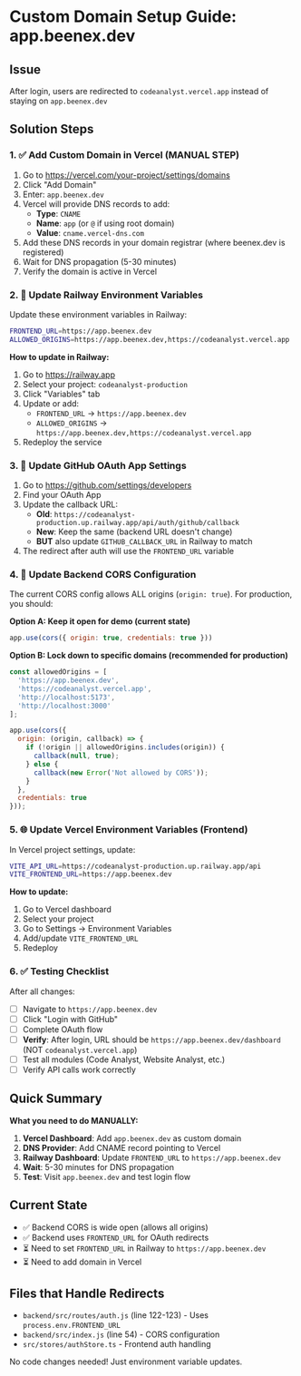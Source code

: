 # Custom Domain Setup Guide: app.beenex.dev

## Issue
After login, users are redirected to `codeanalyst.vercel.app` instead of staying on `app.beenex.dev`

## Solution Steps

### 1. ✅ Add Custom Domain in Vercel (MANUAL STEP)

1. Go to https://vercel.com/your-project/settings/domains
2. Click "Add Domain"
3. Enter: `app.beenex.dev`
4. Vercel will provide DNS records to add:
   - **Type**: `CNAME`
   - **Name**: `app` (or `@` if using root domain)
   - **Value**: `cname.vercel-dns.com`
5. Add these DNS records in your domain registrar (where beenex.dev is registered)
6. Wait for DNS propagation (5-30 minutes)
7. Verify the domain is active in Vercel

### 2. 🔧 Update Railway Environment Variables

Update these environment variables in Railway:

```bash
FRONTEND_URL=https://app.beenex.dev
ALLOWED_ORIGINS=https://app.beenex.dev,https://codeanalyst.vercel.app
```

**How to update in Railway:**
1. Go to https://railway.app
2. Select your project: `codeanalyst-production`
3. Click "Variables" tab
4. Update or add:
   - `FRONTEND_URL` → `https://app.beenex.dev`
   - `ALLOWED_ORIGINS` → `https://app.beenex.dev,https://codeanalyst.vercel.app`
5. Redeploy the service

### 3. 🔐 Update GitHub OAuth App Settings

1. Go to https://github.com/settings/developers
2. Find your OAuth App
3. Update the callback URL:
   - **Old**: `https://codeanalyst-production.up.railway.app/api/auth/github/callback`
   - **New**: Keep the same (backend URL doesn't change)
   - **BUT** also update `GITHUB_CALLBACK_URL` in Railway to match
4. The redirect after auth will use the `FRONTEND_URL` variable

### 4. 📝 Update Backend CORS Configuration

The current CORS config allows ALL origins (`origin: true`). For production, you should:

**Option A: Keep it open for demo (current state)**
```javascript
app.use(cors({ origin: true, credentials: true }))
```

**Option B: Lock down to specific domains (recommended for production)**
```javascript
const allowedOrigins = [
  'https://app.beenex.dev',
  'https://codeanalyst.vercel.app',
  'http://localhost:5173',
  'http://localhost:3000'
];

app.use(cors({ 
  origin: (origin, callback) => {
    if (!origin || allowedOrigins.includes(origin)) {
      callback(null, true);
    } else {
      callback(new Error('Not allowed by CORS'));
    }
  },
  credentials: true 
}));
```

### 5. 🌐 Update Vercel Environment Variables (Frontend)

In Vercel project settings, update:

```bash
VITE_API_URL=https://codeanalyst-production.up.railway.app/api
VITE_FRONTEND_URL=https://app.beenex.dev
```

**How to update:**
1. Go to Vercel dashboard
2. Select your project
3. Go to Settings → Environment Variables
4. Add/update `VITE_FRONTEND_URL`
5. Redeploy

### 6. ✅ Testing Checklist

After all changes:

- [ ] Navigate to `https://app.beenex.dev`
- [ ] Click "Login with GitHub"
- [ ] Complete OAuth flow
- [ ] **Verify**: After login, URL should be `https://app.beenex.dev/dashboard` (NOT `codeanalyst.vercel.app`)
- [ ] Test all modules (Code Analyst, Website Analyst, etc.)
- [ ] Verify API calls work correctly

## Quick Summary

**What you need to do MANUALLY:**

1. **Vercel Dashboard**: Add `app.beenex.dev` as custom domain
2. **DNS Provider**: Add CNAME record pointing to Vercel
3. **Railway Dashboard**: Update `FRONTEND_URL` to `https://app.beenex.dev`
4. **Wait**: 5-30 minutes for DNS propagation
5. **Test**: Visit `app.beenex.dev` and test login flow

## Current State

- ✅ Backend CORS is wide open (allows all origins)
- ✅ Backend uses `FRONTEND_URL` for OAuth redirects
- ⏳ Need to set `FRONTEND_URL` in Railway to `https://app.beenex.dev`
- ⏳ Need to add domain in Vercel

## Files that Handle Redirects

- `backend/src/routes/auth.js` (line 122-123) - Uses `process.env.FRONTEND_URL`
- `backend/src/index.js` (line 54) - CORS configuration
- `src/stores/authStore.ts` - Frontend auth handling

No code changes needed! Just environment variable updates.

